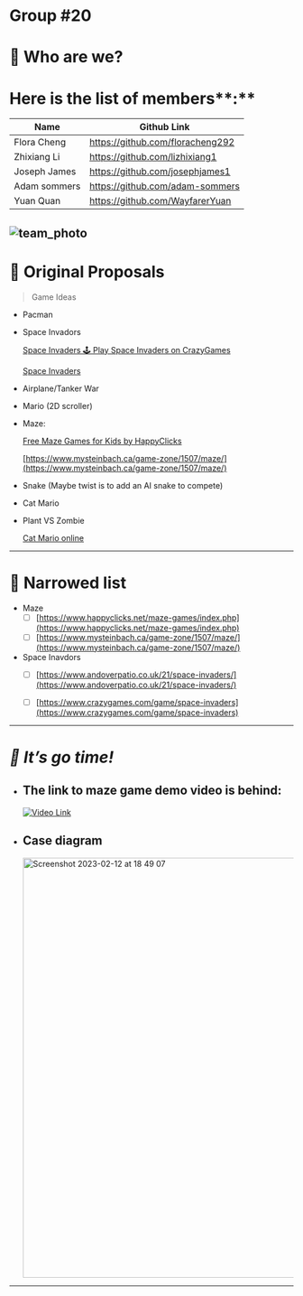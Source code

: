 # Group #20

# 👀 Who are we?

# Here is the list of members**:**

| Name | Github Link |
| --- | --- |
| Flora Cheng | https://github.com/floracheng292 |
| Zhixiang Li | https://github.com/lizhixiang1 |
| Joseph James | https://github.com/josephjames1 |
| Adam sommers | https://github.com/adam-sommers |
| Yuan Quan | https://github.com/WayfarerYuan |

![team_photo](https://user-images.githubusercontent.com/116745175/218328551-48399672-54a6-4e18-80ef-9be619b07cb9.jpg)
---

# 💭 Original Proposals

> Game Ideas
> 
- Pacman
- Space Invadors
    
    [Space Invaders 🕹️ Play Space Invaders on CrazyGames](https://www.crazygames.com/game/space-invaders)
    
    [Space Invaders](https://www.andoverpatio.co.uk/21/space-invaders/)
    
- Airplane/Tanker War
- Mario (2D scroller)
- Maze:
    
    [Free Maze Games for Kids by HappyClicks](https://www.happyclicks.net/maze-games/index.php)
    
    [https://www.mysteinbach.ca/game-zone/1507/maze/](https://www.mysteinbach.ca/game-zone/1507/maze/)
    
- Snake (Maybe twist is to add an AI snake to compete)
- Cat Mario
- Plant VS Zombie
    
    [Cat Mario online](https://www.cat-mario.com/)
    

---

# 🛫 Narrowed list

- Maze
    - [ ]  [https://www.happyclicks.net/maze-games/index.php](https://www.happyclicks.net/maze-games/index.php)
    - [ ]  [https://www.mysteinbach.ca/game-zone/1507/maze/](https://www.mysteinbach.ca/game-zone/1507/maze/)
- Space Inavdors
    - [ ]  [https://www.andoverpatio.co.uk/21/space-invaders/](https://www.andoverpatio.co.uk/21/space-invaders/)
    - [ ]  [https://www.crazygames.com/game/space-invaders](https://www.crazygames.com/game/space-invaders)


---

# *🚀 It’s go time!*

- ## The link to maze game demo video is behind:
 
    [![Video Link](https://img.youtube.com/vi/wd0TO62prDM/0.jpg)](https://youtu.be/wd0TO62prDM)
    
- ## Case diagram
    <img width="744" alt="Screenshot 2023-02-12 at 18 49 07" src="https://user-images.githubusercontent.com/116745175/218330755-625ddec5-4bd4-4b3a-ae86-6186261f99aa.png">

---

